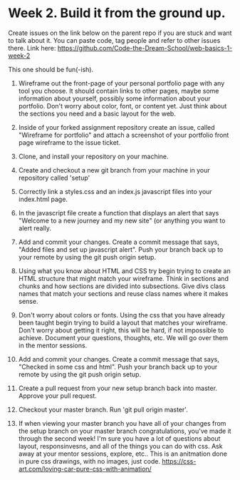 # Week 2. Build it from the ground up. 

Create issues on the link below on the parent repo if you are stuck and want to talk about it. You can paste code, tag people and refer to other issues there. Link here: https://github.com/Code-the-Dream-School/web-basics-1-week-2



This one should be fun(-ish).

1. Wireframe out the front-page of your personal portfolio page with any tool you choose. It should contain links to other pages, maybe some information about yourself, possibly some information about your portfolio. Don't worry about color, font, or content yet. Just think about the sections you need and a basic layout for the web.

2. Inside of your forked assignment repository create an issue, called "Wireframe for portfolio" and attach a screenshot of your portfolio front page wireframe to the issue ticket. 

3. Clone, and install your repository on your machine. 

4. Create and checkout a new git branch from your machine in your repository called 'setup'

5. Correctly link a styles.css and an index.js javascript files into your index.html page. 

6. In the javascript file create a function that displays an alert that says "Welcome to a new journey and my new site" (or anything you want to alert really. 

7. Add and commit your changes. Create a commit message that says, "Added files and set up javascript alert". Push your branch back up to your remote by using the git push origin setup. 

8. Using what you know about HTML and CSS try begin trying to create an HTML structure that might match your wireframe. Think in sections and chunks and how sections are divided into subsections. Give divs class names that match your sections and reuse class names where it makes sense. 

9. Don't worry about colors or fonts. Using the css that you have already been taught begin trying to build a layout that matches your wireframe. Don't worry about getting it right, this will be hard, if not impossible to achieve. Document your questions, thoughts, etc. We will go over them in the mentor sessions.

10. Add and commit your changes. Create a commit message that says, "Checked in some css and html". Push your branch back up to your remote by using the git push origin setup. 

11. Create a pull request from your new setup branch back into master. Approve your pull request. 

12. Checkout your master branch. Run 'git pull origin master'. 

13. If when viewing your master branch you have all of your changes from the setup branch on your master branch congratulations, you've made it through the second week! I'm sure you have a lot of questions about layout, responsinvesns,  and all of the things you can do with css. Ask away at your mentor sessions, explore, etc.. This is an anitmation done in pure css drawings, with no images, just code. https://css-art.com/loving-car-pure-css-with-animation/
 



